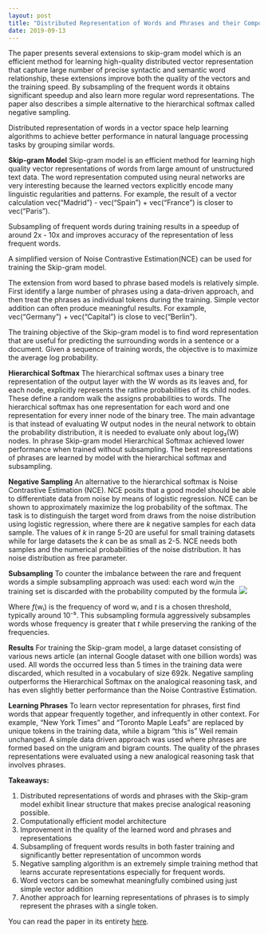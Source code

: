 ```yaml
---
layout: post
title: "Distributed Representation of Words and Phrases and their Compositionally"
date: 2019-09-13
---
```


The paper presents several extensions to skip-gram model which is an efficient method for learning high-quality distributed vector representation that capture large number of precise syntactic and semantic word relationship, these extensions improve both the quality of the vectors and the training speed.  By subsampling of the frequent words it obtains significant speedup and also learn more regular word representations.
The paper also describes a simple alternative to the hierarchical softmax called negative sampling.

Distributed representation of words in a vector space help learning algorithms to achieve better performance in natural language processing tasks by grouping similar words.

**Skip-gram Model**
Skip-gram model is an efficient method for learning high quality vector representations of words from large amount of unstructured text data. The word representation computed using neural networks are very interesting because the learned vectors explicitly encode many linguistic regularities and patterns.  For example, the result of a vector calculation vec(“Madrid”) - vec(“Spain”)  + vec(“France”) is closer to vec(“Paris”).

Subsampling of frequent words during training results in a speedup of around 2x - 10x and improves accuracy of the representation of less frequent words.

A simplified version of Noise Contrastive Estimation(NCE) can be used for training the Skip-gram model. 

The extension from word based to phrase based models is relatively simple. First identify a large number of phrases using a data-driven approach, and then treat the phrases as individual tokens during the training.  Simple vector addition can often produce meaningful results. For example, vec(“Germany”) + vec(“Capital”) is close to vec(“Berlin”).

The training objective of the Skip-gram model is to find word representation that are useful for predicting the surrounding words in a sentence or a document. Given a sequence of training words, the objective is to maximize the average log probability.

**Hierarchical Softmax**
The hierarchical softmax uses a binary tree representation of the output layer with the W words as its leaves and, for each node, explicitly represents the ratline probabilities of its child nodes. These define a random walk the assigns probabilities to words. The hierarchical softmax has one representation for each word and one representation for every inner node of the binary tree. The main advantage is that instead of evaluating W output nodes in the neural network to obtain the probability distribution, it is needed to evaluate only about log₂(W) nodes. In phrase Skip-gram model Hierarchical Softmax achieved lower performance when trained without subsampling. The best representations of phrases are learned by model with the hierarchical softmax and subsampling.

**Negative Sampling**
An alternative to the hierarchical softmax is Noise Contrastive Estimation (NCE). NCE posits that a good model should be able to differentiate data from noise by means of logistic regression. NCE can be shown to approximately maximize the log probability of the softmax. The task is to distinguish the target word from draws from the noise distribution using logistic regression, where there are _k_ negative samples for each data sample. The values of _k_ in range 5-20 are useful for small training datasets while for large datasets the _k_ can be as small as 2-5. NCE needs both samples and the numerical probabilities of the noise distribution. It has noise distribution as free parameter.

**Subsampling**
To counter the imbalance between the rare and frequent words a simple subsampling approach was used: each word wᵢin the training set is discarded with the probability computed by the formula
![](2019-09-14-word2vec/Screen%20Shot%202019-09-13%20at%2011.21.17%20PM.png)

Where _f_(wᵢ)  is the frequency of word wᵢ and _t_ is a chosen threshold, typically around 10⁻⁵. This subsampling formula aggressively subsamples words whose frequency is greater that _t_ while preserving the ranking of the frequencies. 

**Results**
For training the Skip-gram model, a large dataset consisting of various news article (an internal Google dataset with one billion words) was used. All words the occurred less than 5 times in the training data were discarded, which resulted in a vocabulary of size 692k. Negative sampling outperforms the Hierarchical Softmax on the analogical reasoning task, and has even slightly better performance than the Noise Contrastive Estimation. 

**Learning Phrases**
To learn vector representation for phrases, first find words that appear frequently together, and infrequently in other context. For example, “New York Times” and “Toronto Maple Leafs” are replaced by unique tokens in the training data, while a bigram “this is” Weil remain unchanged. A simple data driven approach was used where phrases are formed based on the unigram and bigram counts. The quality of the phrases representations were evaluated using a new analogical reasoning task that involves phrases. 

**Takeaways:**
1. Distributed representations of words and phrases with the Skip-gram model exhibit linear structure that makes precise analogical reasoning possible.
2. Computationally efficient model architecture
3. Improvement in the quality of the learned word and phrases and representations
4. Subsampling of frequent words results in both faster training and significantly better representation of uncommon words
5. Negative sampling algorithm is an extremely simple training method that learns accurate representations especially for frequent words.
6. Word vectors can be somewhat meaningfully combined using just simple vector addition
7. Another approach for learning representations of phrases is to simply represent the phrases with a single token.

You can read the paper in its entirety [here](https://papers.nips.cc/paper/5021-distributed-representations-of-words-and-phrases-and-their-compositionality.pdf).